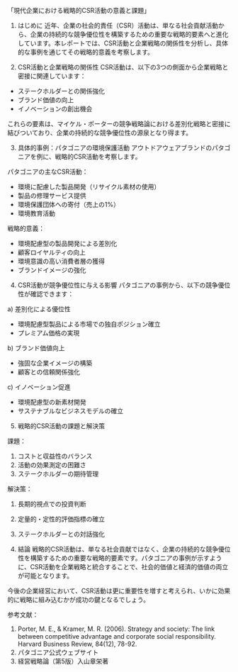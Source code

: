 「現代企業における戦略的CSR活動の意義と課題」

1. はじめに
近年、企業の社会的責任（CSR）活動は、単なる社会貢献活動から、企業の持続的な競争優位性を構築するための重要な戦略的要素へと進化しています。本レポートでは、CSR活動と企業戦略の関係性を分析し、具体的な事例を通じてその戦略的意義を考察します。

2. CSR活動と企業戦略の関係性
CSR活動は、以下の3つの側面から企業戦略と密接に関連しています：
- ステークホルダーとの関係強化
- ブランド価値の向上
- イノベーションの創出機会

これらの要素は、マイケル・ポーターの競争戦略論における差別化戦略と密接に結びついており、企業の持続的な競争優位性の源泉となり得ます。

3. 具体的事例：パタゴニアの環境保護活動
アウトドアウェアブランドのパタゴニアを例に、戦略的CSR活動を考察します。

パタゴニアの主なCSR活動：
- 環境に配慮した製品開発（リサイクル素材の使用）
- 製品の修理サービス提供
- 環境保護団体への寄付（売上の1%）
- 環境教育活動

戦略的意義：
- 環境配慮型の製品開発による差別化
- 顧客ロイヤルティの向上
- 環境意識の高い消費者層の獲得
- ブランドイメージの強化

4. CSR活動が競争優位性に与える影響
パタゴニアの事例から、以下の競争優位性が確認できます：

a) 差別化による優位性
- 環境配慮型製品による市場での独自ポジション確立
- プレミアム価格の実現

b) ブランド価値向上
- 強固な企業イメージの構築
- 顧客との信頼関係強化

c) イノベーション促進
- 環境配慮型の新素材開発
- サステナブルなビジネスモデルの確立

5. 戦略的CSR活動の課題と解決策

課題：
1. コストと収益性のバランス
2. 活動の効果測定の困難さ
3. ステークホルダーの期待管理

解決策：
1. 長期的視点での投資判断
2. 定量的・定性的評価指標の確立
3. ステークホルダーとの対話強化

6. 結論
戦略的CSR活動は、単なる社会貢献ではなく、企業の持続的な競争優位性を構築するための重要な戦略的要素です。パタゴニアの事例が示すように、CSR活動を企業戦略と統合することで、社会的価値と経済的価値の両立が可能となります。

今後の企業経営において、CSR活動は更に重要性を増すと考えられ、いかに効果的に戦略に組み込むかが成功の鍵となるでしょう。

参考文献：
1. Porter, M. E., & Kramer, M. R. (2006). Strategy and society: The link between competitive advantage and corporate social responsibility. Harvard Business Review, 84(12), 78-92.
2. パタゴニア公式ウェブサイト
3. 経営戦略論（第5版）入山章栄著